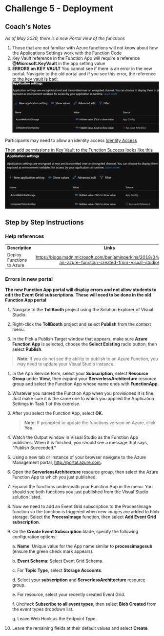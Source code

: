 # Challenge 5 - Deployment

## Coach's Notes
*As of May 2020, there is a new Portal view of the functions*
1) Those that are not familiar with Azure functions will not know about how the Applications Settings work with the Function Code
2) Key Vault reference in the Function App will require a reference __@Microsoft.KeyVault__ in the app setting value
3) __ERRORS on KEY VAULT__
You cannot see if there is an error in the new portal.  Navigate to the old portal and if you see this error, the reference to the key vault is bad: ![Key Vault Error](./images/keyvault-error.PNG)

Participants may need to allow an identity access [Identity Access](https://docs.microsoft.com/en-us/azure/app-service/overview-managed-identity?context=azure%2Factive-directory%2Fmanaged-identities-azure-resources%2Fcontext%2Fmsi-context&tabs=dotnet)

Then add permissions in Key Vault to the Function
Success looks like this ![Key Vault Success](./images/keyvault-success.PNG)


## Step by Step Instructions

### Help references


|                                       |                                                                        |
| ------------------------------------- | :--------------------------------------------------------------------: |
| **Description**                       |                               **Links**                                |
| Deploy Functions to Azure | <https://blogs.msdn.microsoft.com/benjaminperkins/2018/04/05/deploy-an-azure-function-created-from-visual-studio/> |


### **Errors in new portal**
**The new Function App portal will display errors and not allow students to edit the Event Grid subscriptions.  These will need to be done in the old Function App portal**



1.  Navigate to the **TollBooth** project using the Solution Explorer of Visual Studio.

2.  Right-click the **TollBooth** project and select **Publish** from the context menu.

3.  In the Pick a Publish Target window that appears, make sure **Azure Function App** is selected, choose the **Select Existing** radio button, then select **Publish**.

> **Note**: If you do not see the ability to publish to an Azure Function, you may need to update your Visual Studio instance.

1.  In the App Service form, select your **Subscription**, select **Resource Group** under **View**, then expand your **ServerlessArchitecture** resource group and select the Function App whose name ends with **FunctionApp**.

2.  Whatever you named the Function App when you provisioned it is fine. Just make sure it is the same one to which you applied the Application Settings in Task 1 of this exercise.

3.  After you select the Function App, select **OK**.

    > **Note**: If prompted to update the functions version on Azure, click **Yes**.

4.  Watch the Output window in Visual Studio as the Function App publishes. When it is finished, you should see a message that says, "Publish Succeeded."

5.  Using a new tab or instance of your browser navigate to the Azure Management portal, <http://portal.azure.com>.

6.  Open the **ServerlessArchitecture** resource group, then select the Azure Function App to which you just published.

7.  Expand the functions underneath your Function App in the menu. You should see both functions you just published from the Visual Studio solution listed.

8.  Now we need to add an Event Grid subscription to the ProcessImage function so the function is triggered when new images are added to blob storage. Select the **ProcessImage** function, then select **Add Event Grid subscription**.

9.  On the **Create Event Subscription** blade, specify the following configuration options:

    a. **Name**: Unique value for the App name similar to **processimagesub** (ensure the green check mark appears).

    b. **Event Schema**: Select Event Grid Schema.

    c. For **Topic Type**, select **Storage Accounts**.

    d. Select your **subscription** and **ServerlessArchitecture** resource group.

    e. For resource, select your recently created Event Grid.

    f. _Uncheck_ **Subscribe to all event types**, then select **Blob Created** from the event types dropdown list.

    g. Leave Web Hook as the Endpoint Type.

10. Leave the remaining fields at their default values and select **Create**.
